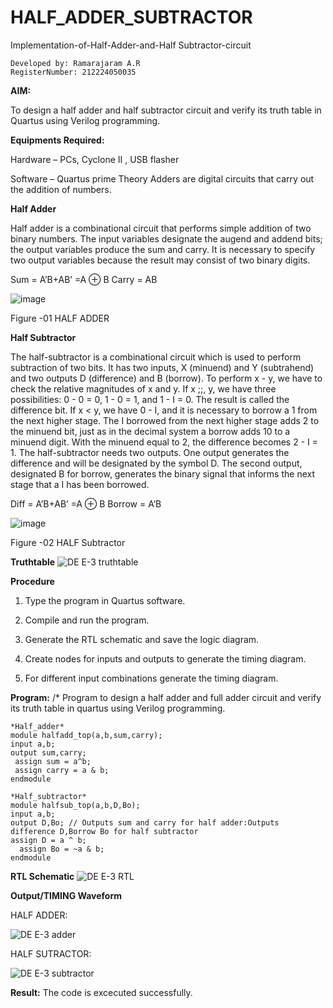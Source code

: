 # HALF_ADDER_SUBTRACTOR

Implementation-of-Half-Adder-and-Half Subtractor-circuit
```
Developed by: Ramarajaram A.R
RegisterNumber: 212224050035
```

**AIM:**

To design a half adder and half subtractor circuit and verify its truth table in Quartus using Verilog programming.

**Equipments Required:**

Hardware – PCs, Cyclone II , USB flasher 

Software – Quartus prime Theory Adders are digital circuits that carry out the addition of numbers.

**Half Adder**

Half adder is a combinational circuit that performs simple addition of two binary numbers. The input variables designate the augend and addend bits; the output variables produce the sum and carry. It is necessary to specify two output variables because the result may consist of two binary digits.

Sum = A’B+AB’ =A ⊕ B Carry = AB

![image](https://github.com/naavaneetha/HALF_ADDER_SUBTRACTOR/assets/154305477/bd4a0b2c-cdbc-4184-ab08-81578f121e1f)

Figure -01 HALF ADDER

**Half Subtractor**

The half-subtractor is a combinational circuit which is used to perform subtraction of two bits. It has two inputs, X (minuend) and Y (subtrahend) and two outputs D (difference) and B (borrow). To perform x - y, we have to check the relative magnitudes of x and y. If x ;;, y, we have three possibilities: 0 - 0 = 0, 1 - 0 = 1, and 1 - I = 0. The result is called the difference bit. If x < y, we have 0 - I, and it is necessary to borrow a 1 from the next higher stage. The I borrowed from the next higher stage adds 2 to the minuend bit, just as in the decimal system a borrow adds 10 to a minuend digit. With the minuend equal to 2, the difference becomes 2 - I = 1. The half-subtractor needs two outputs. One output generates the difference and will be designated by the symbol D. The second output, designated B for borrow, generates the binary signal that informs the next stage that a I has been borrowed. 

Diff = A’B+AB’ =A ⊕ B
Borrow = A’B

 ![image](https://github.com/naavaneetha/HALF_ADDER_SUBTRACTOR/assets/154305477/d76b099c-513f-4e7c-843a-e2fd028a531a)

Figure -02 HALF Subtractor

**Truthtable**
![DE E-3 truthtable](https://github.com/04Varsha/HALF_ADDER_SUBTRACTOR/assets/149035374/c06bba9c-9c1e-4e92-a1e3-869583ce44c7)

**Procedure**

1.	Type the program in Quartus software.

2.	Compile and run the program.

3.	Generate the RTL schematic and save the logic diagram.

4.	Create nodes for inputs and outputs to generate the timing diagram.

5.	For different input combinations generate the timing diagram.


**Program:**
/* Program to design a half adder and full adder circuit and verify its truth table in quartus using Verilog programming.
~~~
*Half_adder*
module halfadd_top(a,b,sum,carry);
input a,b;
output sum,carry; 
 assign sum = a^b;
 assign carry = a & b;
endmodule

*Half_subtractor*
module halfsub_top(a,b,D,Bo);
input a,b;
output D,Bo; // Outputs sum and carry for half adder:Outputs difference D,Borrow Bo for half subtractor
assign D = a ^ b;
  assign Bo = ~a & b;
endmodule

~~~


**RTL Schematic**
![DE E-3 RTL](https://github.com/04Varsha/HALF_ADDER_SUBTRACTOR/assets/149035374/4146d7c9-565b-4389-b8a2-54118b2c261e)

**Output/TIMING Waveform**

HALF ADDER:

![DE E-3 adder](https://github.com/04Varsha/HALF_ADDER_SUBTRACTOR/assets/149035374/8efe7503-fea8-4272-bf8b-0e334e95cdb1)

HALF SUTRACTOR:

![DE E-3 subtractor](https://github.com/04Varsha/HALF_ADDER_SUBTRACTOR/assets/149035374/5bd0588f-6b33-4352-bfb0-2e33f3f77f13)


**Result:**
The code is excecuted successfully.
